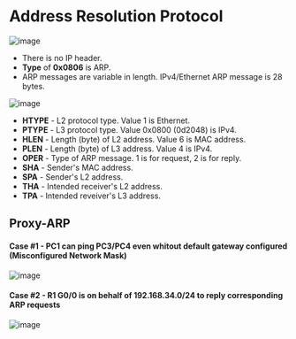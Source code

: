 # Address Resolution Protocol

![image](https://github.com/jibingl/CCNA-CCNP/assets/84643474/c833f7f1-d4b0-4c69-b957-6918bcccf93e)
- There is no IP header.
- **Type** of **0x0806** is ARP.
- ARP messages are variable in length. IPv4/Ethernet ARP message is 28 bytes.

![image](https://github.com/jibingl/CCNA-CCNP/assets/84643474/a4b6ebb4-296d-4bda-bb3f-d344e30a62cd)
- **HTYPE** - L2 protocol type. Value 1 is Ethernet.
- **PTYPE** - L3 protocol type. Value 0x0800 (0d2048) is IPv4.
- **HLEN** - Length (byte) of L2 address. Value 6 is MAC address.
- **PLEN** - Length (byte) of L3 address. Value 4 is IPv4.
- **OPER** - Type of ARP message. 1 is for request, 2 is for reply.
- **SHA** - Sender's MAC address.
- **SPA** - Sender's L2 address.
- **THA** - Intended receiver's L2 address.
- **TPA** - Intended reveiver's L3 address.

## Proxy-ARP
#### Case #1 - PC1 can ping PC3/PC4 even whitout default gateway configured (Misconfigured Network Mask)
![image](https://github.com/jibingl/CCNA-CCNP/assets/84643474/47ab295e-23a3-434a-9e85-3446ac1a6051)


#### Case #2 - R1 G0/0 is on behalf of 192.168.34.0/24 to reply corresponding ARP requests
![image](https://github.com/jibingl/CCNA-CCNP/assets/84643474/01389521-5d5d-4e46-9025-13715df43392)
